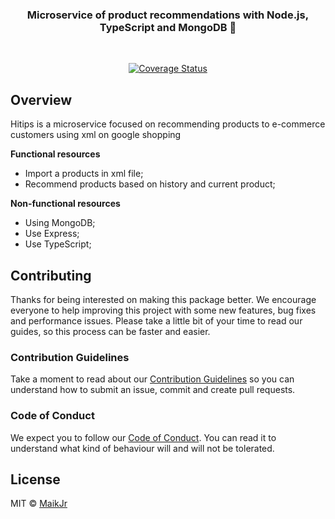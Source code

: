 <h3 align="center">
   Microservice of product recommendations with Node.js, TypeScript and MongoDB 🚀
</h3>

<br>

<div align="center">

<space><space>
[![Coverage Status](https://img.shields.io/coveralls/github/maikjr/hitips.svg?color=%237159c1)](https://coveralls.io/github/maikjr/hitips?branch=master)

</div>

## Overview

Hitips is a microservice focused on recommending products to e-commerce customers using xml on google shopping

**Functional resources**
- Import a products in xml file;
- Recommend products based on history and current product;

**Non-functional resources**
- Using MongoDB;
- Use Express;
- Use TypeScript;

## Contributing

Thanks for being interested on making this package better. We encourage everyone to help improving this project with some new features, bug fixes and performance issues. Please take a little bit of your time to read our guides, so this process can be faster and easier.

### Contribution Guidelines

Take a moment to read about our [Contribution Guidelines](/.github/CONTRIBUTING.md) so you can understand how to submit an issue, commit and create pull requests.

### Code of Conduct

We expect you to follow our [Code of Conduct](/.github/CODE_OF_CONDUCT.md). You can read it to understand what kind of behaviour will and will not be tolerated.

## License

MIT © [MaikJr](https://github.com/maikjr)